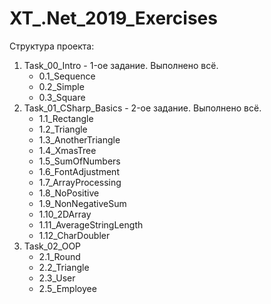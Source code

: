 # XT_.Net_2019_Exercises
Структура проекта:
1. Task_00_Intro - 1-ое задание. Выполнено всё.
   * 0.1_Sequence
   * 0.2_Simple
   * 0.3_Square
2. Task_01_CSharp_Basics - 2-ое задание. Выполнено всё.
   * 1.1_Rectangle
   * 1.2_Triangle
   * 1.3_AnotherTriangle
   * 1.4_XmasTree
   * 1.5_SumOfNumbers
   * 1.6_FontAdjustment
   * 1.7_ArrayProcessing
   * 1.8_NoPositive
   * 1.9_NonNegativeSum
   * 1.10_2DArray
   * 1.11_AverageStringLength
   * 1.12_CharDoubler
3. Task_02_OOP
   * 2.1_Round
   * 2.2_Triangle
   * 2.3_User
   * 2.5_Employee
